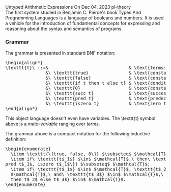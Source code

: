 <post-metadata>
  <post-title>Untyped Arithmetic Expressions</post-title>
  <post-date>On Dec 04, 2023</post-date>
  <post-tags>pl-theory</post-tags>
</post-metadata>

<div id="post-excerpt">
The first system studied in Benjamin C. Pierce's book Types And Programming
Languages is a language of booleans and numbers. It is used a vehicle for the
introduction of fundamental concepts for expressing and reasoning about the
syntax and semantics of programs.
</div>

<div id=generated-toc></div>

### Grammar

The grammar is presented in standard BNF notation:

<pre class="display-math">
\begin{align*}
\texttt{t}\ ::=&                              & \text{terms:} \\
               &\ \texttt{true}               & \text{constant true} \\
               &\ \texttt{false}              & \text{constant false} \\
               &\ \texttt{if t then t else t} & \text{conditional} \\
               &\ \texttt{0}                  & \text{constant zero} \\
               &\ \texttt{succ t}             & \text{successor} \\
               &\ \texttt{pred t}             & \text{predecessor} \\
               &\ \texttt{iszero t}           & \text{zero test}
\end{align*}
</pre>

This object language doesn't even have variables. The <imath>\\texttt{t}</imath>
symbol above is a _meta-variable_ ranging over _terms_.

The grammar above is a compact notation for the following inductive definition:

<pre class="display-math">
\begin{enumerate}
  \item \texttt{\{true, false, 0\}} $\subseteq$ $\mathcal{T}$;
  \item if\ \texttt{t$_1$} $\in$ $\mathcal{T}$,\ then\ \texttt{\{succ t$_1$,
pred t$_1$, iszero t$_1$\}} $\subseteq$ $\mathcal{T}$;
  \item if\ \texttt{t$_1$} $\in$ $\mathcal{T}$, \texttt{t$_2$} $\in$
  $\mathcal{T}$,\ and\ \texttt{t$_3$} $\in$ $\mathcal{T}$,\ then\ \texttt{if t$_1$
  then t$_2$ else t$_3$} $\in$ $\mathcal{T}$.
\end{enumerate}
</pre>
